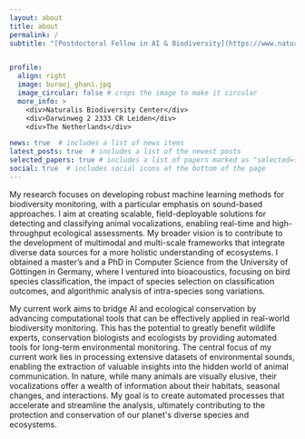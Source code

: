 ```yaml
---
layout: about
title: about
permalink: /
subtitle: "[Postdoctoral Fellow in AI & Biodiversity](https://www.naturalis.nl/en/burooj-ghani/)"


profile:
  align: right
  image: burooj_ghani.jpg
  image_circular: false # crops the image to make it circular
  more_info: >
    <div>Naturalis Biodiversity Center</div>
    <div>Darwinweg 2 2333 CR Leiden</div>
    <div>The Netherlands</div>

news: true  # includes a list of news items
latest_posts: true  # includes a list of the newest posts
selected_papers: true # includes a list of papers marked as "selected={true}"
social: true  # includes social icons at the bottom of the page
---
```


My research focuses on developing robust machine learning methods for biodiversity monitoring, with a particular emphasis on sound-based approaches. I aim at creating scalable, field-deployable solutions for detecting and classifying animal vocalizations, enabling real-time and high-throughput ecological assessments. My broader vision is to contribute to the development of multimodal and multi-scale frameworks that integrate diverse data sources for a more holistic understanding of ecosystems. I obtained a master’s and a PhD in Computer Science from the University of Göttingen in Germany, where I ventured into bioacoustics, focusing on bird species classification, the impact of species selection on classification outcomes, and algorithmic analysis of intra-species song variations. 

My current work aims to bridge AI and ecological conservation by advancing computational tools that can be effectively applied in real-world biodiversity monitoring. This has the potential to greatly benefit wildlife experts, conservation biologists and ecologists by providing automated tools for long-term environmental monitoring. The central focus of my current work lies in processing extensive datasets of environmental sounds, enabling the extraction of valuable insights into the hidden world of animal communication. In nature, while many animals are visually elusive, their vocalizations offer a wealth of information about their habitats, seasonal changes, and interactions. My goal is to create automated processes that accelerate and streamline the analysis, ultimately contributing to the protection and conservation of our planet's diverse species and ecosystems. 

<!--  [Postdoctoral Fellow in AI & Biodiversity](https://www.naturalis.nl/en/burooj-ghani). Write your biography here. Tell the world about yourself. Link to your favorite [subreddit](http://reddit.com). You can put a picture in, too. The code is already in, just name your picture `prof_pic.jpg` and put it in the `img/` folder. 

Put your address / P.O. box / other info right below your picture. You can also disable any of these elements by editing `profile` property of the YAML header of your `_pages/about.md`. Edit `_bibliography/papers.bib` and Jekyll will render your [publications page](/al-folio/publications/) automatically.

Link to your social media connections, too. This theme is set up to use [Font Awesome icons](http://fortawesome.github.io/Font-Awesome/) and [Academicons](https://jpswalsh.github.io/academicons/), like the ones below. Add your Facebook, Twitter, LinkedIn, Google Scholar, or just disable all of them.-->
